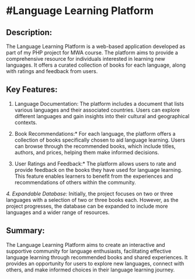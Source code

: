 # #Language Learning Platform

## Description:
The Language Learning Platform is a web-based application developed as part of my PHP project for MWA course. 
The platform aims to provide a comprehensive resource for individuals interested in learning new languages. 
It offers a curated collection of books for each language, along with ratings and feedback from users.

## Key Features:

1. Language Documentation: The platform includes a document that lists various languages and their associated countries. 
Users can explore different languages and gain insights into their cultural and geographical contexts.

2. Book Recommendations:* For each language, the platform offers a collection of books specifically chosen to aid language learning. 
Users can browse through the recommended books, which include titles, authors, and prices, helping them make informed decisions.

3. User Ratings and Feedback:* The platform allows users to rate and provide feedback on the books they have used for language learning. 
This feature enables learners to benefit from the experiences and recommendations of others within the community.

*4. Expandable Database:* Initially, the project focuses on two or three languages with a selection of two or three books each. 
However, as the project progresses, the database can be expanded to include more languages and a wider range of resources.



## Summary:
The Language Learning Platform aims to create an interactive and supportive community for language enthusiasts, facilitating effective language learning through recommended books and shared experiences. 
It provides an opportunity for users to explore new languages, connect with others, and make informed choices in their language learning journey.
